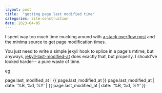 ```yaml
---
layout: post
title:  "getting page last modified time"
categories: site-construction
date: 2023-04-05
---
```

I spent way too much time mucking around with
[a stack overflow post](https://stackoverflow.com/a/36769049)
and the minima source
to get page modification times.

You just need to write a simple jekyll hook to splice in a page's mtime,
but anyways, [jekyll-last-modified-at](https://github.com/gjtorikian/jekyll-last-modified-at)
does exactly that, but properly.
I should've looked harder-- a pure waste of time.

eg

page.last_modified_at | {{ page.last_modified_at }}
page.last_modified_at \| date: '%B, %d, %Y' | {{ page.last_modified_at | date: '%B, %d, %Y' }}
